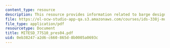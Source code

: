 ```yaml
---
content_type: resource
description: This resource provides information related to barge design optimization.
file: https://ol-ocw-studio-app-qa.s3.amazonaws.com/courses/ids-338j-multidisciplinary-system-design-optimization-spring-2010/0eb38247a2d6c660865d8b0005a0693c_MITESD_77S10_pres04.pdf
file_type: application/pdf
resourcetype: Document
title: MITESD_77S10_pres04.pdf
uid: 0eb38247-a2d6-c660-865d-8b0005a0693c
---
```

